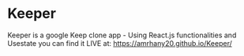 # Keeper
Keeper is a google Keep clone app - Using React.js functionalities and Usestate you can find it LIVE at: https://amrhany20.github.io/Keeper/

